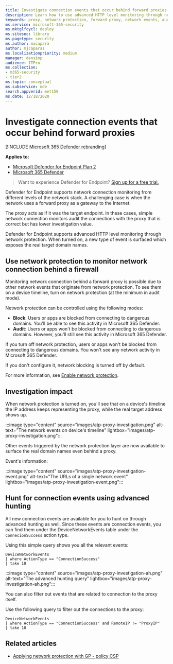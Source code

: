 ```yaml
---
title: Investigate connection events that occur behind forward proxies
description: Learn how to use advanced HTTP level monitoring through network protection in Microsoft Defender for Endpoint, which surfaces a real target, instead of a proxy.
keywords: proxy, network protection, forward proxy, network events, audit, block, domain names, domain
ms.service: microsoft-365-security
ms.mktglfcycl: deploy
ms.sitesec: library
ms.pagetype: security
ms.author: macapara
author: mjcaparas
ms.localizationpriority: medium
manager: dansimp
audience: ITPro
ms.collection: 
- m365-security
- tier2
ms.topic: conceptual
ms.subservice: mde
search.appverid: met150
ms.date: 12/18/2020
---
```


# Investigate connection events that occur behind forward proxies

[!INCLUDE [Microsoft 365 Defender rebranding](../../includes/microsoft-defender.md)]

**Applies to:**
- [Microsoft Defender for Endpoint Plan 2](https://go.microsoft.com/fwlink/p/?linkid=2154037)
- [Microsoft 365 Defender](https://go.microsoft.com/fwlink/?linkid=2118804)

> Want to experience Defender for Endpoint? [Sign up for a free trial.](https://signup.microsoft.com/create-account/signup?products=7f379fee-c4f9-4278-b0a1-e4c8c2fcdf7e&ru=https://aka.ms/MDEp2OpenTrial?ocid=docs-wdatp-investigatemachines-abovefoldlink)

Defender for Endpoint supports network connection monitoring from different levels of the network stack. A challenging case is when the network uses a forward proxy as a gateway to the Internet.

The proxy acts as if it was the target endpoint. In these cases, simple network connection monitors audit the connections with the proxy that is correct but has lower investigation value.

Defender for Endpoint supports advanced HTTP level monitoring through network protection. When turned on, a new type of event is surfaced which exposes the real target domain names.

## Use network protection to monitor network connection behind a firewall

Monitoring network connection behind a forward proxy is possible due to other network events that originate from network protection. To see them on a device timeline, turn on network protection (at the minimum in audit mode).

Network protection can be controlled using the following modes:

- **Block**: Users or apps are blocked from connecting to dangerous domains. You'll be able to see this activity in Microsoft 365 Defender.
- **Audit**: Users or apps won't be blocked from connecting to dangerous domains. However, you'll still see this activity in Microsoft 365 Defender.


If you turn off network protection, users or apps won't be blocked from connecting to dangerous domains. You won't see any network activity in Microsoft 365 Defender.

If you don't configure it, network blocking is turned off by default.

For more information, see [Enable network protection](enable-network-protection.md).

## Investigation impact

When network protection is turned on, you'll see that on a device's timeline the IP address keeps representing the proxy, while the real target address shows up.

:::image type="content" source="images/atp-proxy-investigation.png" alt-text="The network events on device's timeline" lightbox="images/atp-proxy-investigation.png":::

Other events triggered by the network protection layer are now available to surface the real domain names even behind a proxy.

Event's information:

:::image type="content" source="images/atp-proxy-investigation-event.png" alt-text="The URLs of a single network event" lightbox="images/atp-proxy-investigation-event.png":::

## Hunt for connection events using advanced hunting

All new connection events are available for you to hunt on through advanced hunting as well. Since these events are connection events, you can find them under the DeviceNetworkEvents table under the `ConnecionSuccess` action type.

Using this simple query shows you all the relevant events:

```console
DeviceNetworkEvents
| where ActionType == "ConnectionSuccess"
| take 10
```

:::image type="content" source="images/atp-proxy-investigation-ah.png" alt-text="The advanced hunting query" lightbox="images/atp-proxy-investigation-ah.png":::

You can also filter out  events that are related to connection to the proxy itself.

Use the following query to filter out the connections to the proxy:

```console
DeviceNetworkEvents
| where ActionType == "ConnectionSuccess" and RemoteIP != "ProxyIP"
| take 10
```

## Related articles

- [Applying network protection with GP - policy CSP](/windows/client-management/mdm/policy-csp-defender#defender-enablenetworkprotection)
